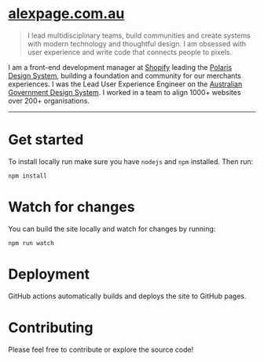 # [alexpage.com.au](http://alexpage.com.au)

> I lead multidisciplinary teams, build communities and create systems with modern technology and thoughtful design. I am obsessed with user experience and write code that connects people to pixels.

I am a front-end development manager at [Shopify](https://shopify.com) leading the [Polaris Design System](https://polaris.shopify.com), building a foundation and community for our merchants experiences. I was the Lead User Experience Engineer on the [Australian Government Design System](https://designsystem.gov.au). I worked in a team to align 1000+ websites over 200+ organisations.

---

# Get started

To install locally run make sure you have `nodejs` and `npm` installed. Then run:
```
npm install
```


# Watch for changes

You can build the site locally and watch for changes by running:
```
npm run watch
```


# Deployment

GitHub actions automatically builds and deploys the site to GitHub pages.


# Contributing

Please feel free to contribute or explore the source code!
